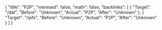 {
	"title": "P2P",
	"mermaid": false,
	"math": false,
	"backlinks": [
		{
			"Target": "/dat",
			"Before": "Unknown",
			"Actual": "P2P",
			"After": "Unknown"
		},
		{
			"Target": "/ipfs",
			"Before": "Unknown",
			"Actual": "P2P",
			"After": "Unknown"
		}
	]
}


